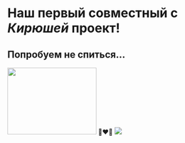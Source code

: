 # Наш первый совместный с ***Кирюшей*** проект!
## Попробуем не спиться...
<div style"display:flex;justify-contnent:center;">
  <img width="200" height="150" src="https://github.com/kirill2000121212/AiryLight/assets/123495483/2b373976-1f60-4423-863a-4aa2183abd5f"/> 👨‍❤️‍👨 <img src="https://github.com/kirill2000121212/AiryLight/assets/123495483/80756793-0be7-4355-b0d6-808fa84d0a00"/>
</div>
